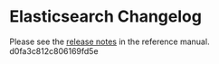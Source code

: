 # Elasticsearch Changelog

Please see the [release notes](https://www.elastic.co/guide/en/elasticsearch/reference/current/es-release-notes.html) in the reference manual.
d0fa3c812c806169fd5e
